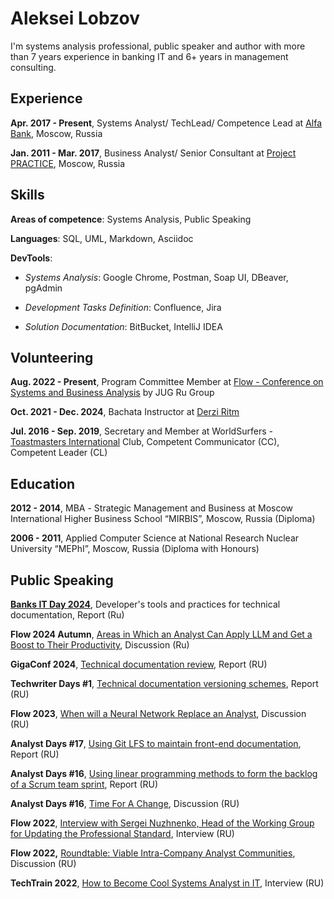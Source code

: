 # Aleksei Lobzov

I'm systems analysis professional, public speaker and author with more than 7 years experience in banking IT and 6+ years in management consulting.

## Experience

**Apr. 2017 - Present**, Systems Analyst/ TechLead/ Competence Lead at [Alfa Bank](https://alfabank.ru/), Moscow, Russia

**Jan. 2011 - Mar. 2017**, Business Analyst/ Senior Consultant at [Project PRACTICE](https://pmpractice.ru/), Moscow, Russia

## Skills

**Areas of competence**: Systems Analysis, Public Speaking

**Languages**: SQL, UML, Markdown, Asciidoc

**DevTools**: 

* _Systems Analysis_: Google Chrome, Postman, Soap UI, DBeaver, pgAdmin

* _Development Tasks Definition_: Confluence, Jira

* _Solution Documentation_: BitBucket, IntelliJ IDEA

## Volunteering

**Aug. 2022 - Present**, Program Committee Member at [Flow - Conference on Systems and Business Analysis](https://flowconf.ru/) by JUG Ru Group

**Oct. 2021 - Dec. 2024**, Bachata Instructor at [Derzi Ritm](https://www.derziritm.ru)

**Jul. 2016 - Sep. 2019**, Secretary and Member at WorldSurfers - [Toastmasters International](https://www.toastmasters.org/) Club, Competent Communicator (CC), Competent Leader (CL)

## Education

**2012 - 2014**, МВА - Strategic Management and Business at Moscow International Higher Business School “MIRBIS”, Moscow, Russia (Diploma)

**2006 - 2011**, Applied Computer Science at National Research Nuclear University “MEPhI”, Moscow, Russia (Diploma with Honours)

## Public Speaking

[**Banks IT Day 2024**](https://www.tadviser.ru/index.php/%D0%9A%D0%BE%D0%BD%D1%84%D0%B5%D1%80%D0%B5%D0%BD%D1%86%D0%B8%D1%8F:Banks_IT_Day_2024_2), Developer's tools and practices for technical documentation, Report (Ru)

**Flow 2024 Autumn**, [Areas in Which an Analyst Can Apply LLM and Get a Boost to Their Productivity](https://flowconf.ru/en/talks/c8b411fa261144ebb4ee22c57c4e3647/), Discussion (Ru)

**GigaConf 2024**, [Technical documentation review](https://gigaconf.ru/program), Report (RU)

**Techwriter Days #1**, [Technical documentation versioning schemes](https://techwriterdays.ru/en/talk/116648), Report (RU)

**Flow 2023**, [When will a Neural Network Replace an Analyst](https://flowconf.ru/talks/41a29d5674f442f3a707b837f54b7731/), Discussion (RU)

**Analyst Days #17**, [Using Git LFS to maintain front-end documentation](https://analystdays.ru/en/talk/110818), Report (RU)

**Analyst Days #16**, [Using linear programming methods to form the backlog of a Scrum team sprint](https://analystdays.ru/en/talk/106332), Report (RU)

**Analyst Days #16**, [Time For A Change](https://analystdays.ru/en/talk/108594), Discussion (RU)

**Flow 2022**, [Interview with Sergei Nuzhnenko, Head of the Working Group for Updating the Professional Standard](https://flowconf.ru/talks/6e4c619ffbd54a9db9c6bc8537c9c6a3/), Interview (RU)

**Flow 2022,** [Roundtable: Viable Intra-Company Analyst Communities](https://flowconf.ru/talks/27f8dd83d76e412e862ebb94fba730ce/), Discussion (RU)

**TechTrain 2022**, [How to Become Cool Systems Analyst in IT](https://techtrain.ru/talks/b746902f8bcb4e1d9edca08dd5a0853c/), Interview (RU)
